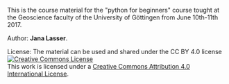 This is the course material for the "python for beginners" course tought at the Geoscience faculty of the University of Göttingen from June 10th-11th 2017.

Author: **Jana Lasser**.

License: The material can be used and shared under the CC BY 4.0 license <a rel="license" href="http://creativecommons.org/licenses/by/4.0/"><img alt="Creative Commons License" style="border-width:0" src="https://i.creativecommons.org/l/by/4.0/88x31.png" /></a><br />This work is licensed under a <a rel="license" href="http://creativecommons.org/licenses/by/4.0/">Creative Commons Attribution 4.0 International License</a>.
